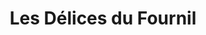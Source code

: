 ---
title: "Les Délices du Fournil"
url: /saint-symphorien-sur-coise/les-delices-du-fournil/
shop: boulangerie
---